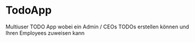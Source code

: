# TodoApp
Multiuser TODO App wobei ein Admin / CEOs TODOs erstellen können und Ihren Employees zuweisen kann
